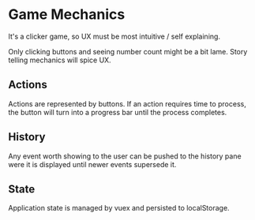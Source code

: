 # Game Mechanics

It's a clicker game, so UX must be most intuitive / self explaining.

Only clicking buttons and seeing number count might be a bit
lame. Story telling mechanics will spice UX.

## Actions
Actions are represented by buttons.
If an action requires time to process, the button
will turn into a progress bar until the process completes.

## History
Any event worth showing to the user can be pushed to the
history pane were it is displayed until newer events
supersede it.

## State
Application state is managed by vuex and persisted to
localStorage.

